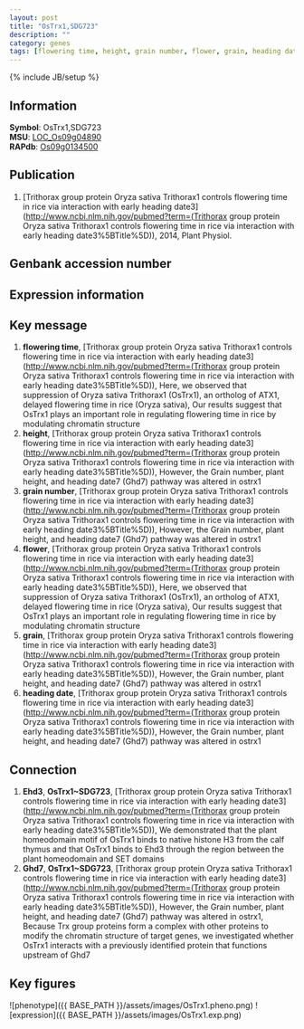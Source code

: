 ```yaml
---
layout: post
title: "OsTrx1,SDG723"
description: ""
category: genes
tags: [flowering time, height, grain number, flower, grain, heading date, Gene]
---
```

{% include JB/setup %}

## Information
__Symbol__: OsTrx1,SDG723  
__MSU__: [LOC_Os09g04890](http://rice.plantbiology.msu.edu/cgi-bin/ORF_infopage.cgi?orf=LOC_Os09g04890)  
__RAPdb__: [Os09g0134500](http://rapdb.dna.affrc.go.jp/viewer/gbrowse_details/irgsp1?name=Os09g0134500)  

## Publication
1. [Trithorax group protein Oryza sativa Trithorax1 controls flowering time in rice via interaction with early heading date3](http://www.ncbi.nlm.nih.gov/pubmed?term=(Trithorax group protein Oryza sativa Trithorax1 controls flowering time in rice via interaction with early heading date3%5BTitle%5D)), 2014, Plant Physiol.

## Genbank accession number

## Expression information

## Key message
1. __flowering time__, [Trithorax group protein Oryza sativa Trithorax1 controls flowering time in rice via interaction with early heading date3](http://www.ncbi.nlm.nih.gov/pubmed?term=(Trithorax group protein Oryza sativa Trithorax1 controls flowering time in rice via interaction with early heading date3%5BTitle%5D)),  Here, we observed that suppression of Oryza sativa Trithorax1 (OsTrx1), an ortholog of ATX1, delayed flowering time in rice (Oryza sativa), Our results suggest that OsTrx1 plays an important role in regulating flowering time in rice by modulating chromatin structure
2. __height__, [Trithorax group protein Oryza sativa Trithorax1 controls flowering time in rice via interaction with early heading date3](http://www.ncbi.nlm.nih.gov/pubmed?term=(Trithorax group protein Oryza sativa Trithorax1 controls flowering time in rice via interaction with early heading date3%5BTitle%5D)),  However, the Grain number, plant height, and heading date7 (Ghd7) pathway was altered in ostrx1
3. __grain number__, [Trithorax group protein Oryza sativa Trithorax1 controls flowering time in rice via interaction with early heading date3](http://www.ncbi.nlm.nih.gov/pubmed?term=(Trithorax group protein Oryza sativa Trithorax1 controls flowering time in rice via interaction with early heading date3%5BTitle%5D)),  However, the Grain number, plant height, and heading date7 (Ghd7) pathway was altered in ostrx1
4. __flower__, [Trithorax group protein Oryza sativa Trithorax1 controls flowering time in rice via interaction with early heading date3](http://www.ncbi.nlm.nih.gov/pubmed?term=(Trithorax group protein Oryza sativa Trithorax1 controls flowering time in rice via interaction with early heading date3%5BTitle%5D)),  Here, we observed that suppression of Oryza sativa Trithorax1 (OsTrx1), an ortholog of ATX1, delayed flowering time in rice (Oryza sativa), Our results suggest that OsTrx1 plays an important role in regulating flowering time in rice by modulating chromatin structure
5. __grain__, [Trithorax group protein Oryza sativa Trithorax1 controls flowering time in rice via interaction with early heading date3](http://www.ncbi.nlm.nih.gov/pubmed?term=(Trithorax group protein Oryza sativa Trithorax1 controls flowering time in rice via interaction with early heading date3%5BTitle%5D)),  However, the Grain number, plant height, and heading date7 (Ghd7) pathway was altered in ostrx1
6. __heading date__, [Trithorax group protein Oryza sativa Trithorax1 controls flowering time in rice via interaction with early heading date3](http://www.ncbi.nlm.nih.gov/pubmed?term=(Trithorax group protein Oryza sativa Trithorax1 controls flowering time in rice via interaction with early heading date3%5BTitle%5D)),  However, the Grain number, plant height, and heading date7 (Ghd7) pathway was altered in ostrx1

## Connection
1. __Ehd3__, __OsTrx1~SDG723__, [Trithorax group protein Oryza sativa Trithorax1 controls flowering time in rice via interaction with early heading date3](http://www.ncbi.nlm.nih.gov/pubmed?term=(Trithorax group protein Oryza sativa Trithorax1 controls flowering time in rice via interaction with early heading date3%5BTitle%5D)),  We demonstrated that the plant homeodomain motif of OsTrx1 binds to native histone H3 from the calf thymus and that OsTrx1 binds to Ehd3 through the region between the plant homeodomain and SET domains
2. __Ghd7__, __OsTrx1~SDG723__, [Trithorax group protein Oryza sativa Trithorax1 controls flowering time in rice via interaction with early heading date3](http://www.ncbi.nlm.nih.gov/pubmed?term=(Trithorax group protein Oryza sativa Trithorax1 controls flowering time in rice via interaction with early heading date3%5BTitle%5D)),  However, the Grain number, plant height, and heading date7 (Ghd7) pathway was altered in ostrx1, Because Trx group proteins form a complex with other proteins to modify the chromatin structure of target genes, we investigated whether OsTrx1 interacts with a previously identified protein that functions upstream of Ghd7

## Key figures
![phenotype]({{ BASE_PATH }}/assets/images/OsTrx1.pheno.png)
![expression]({{ BASE_PATH }}/assets/images/OsTrx1.exp.png)


